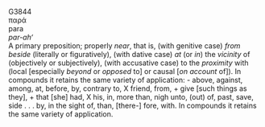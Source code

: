 <body>
  <p>G3844<br>  παρά  <br> para  <br><i>par-ah‘ </i><br>A primary preposition; properly <i>near</i>, that is, (with genitive case) <i>from</i> <i>beside</i> (literally or figuratively), (with dative case) <i>at</i> (or <i>in</i>) the <i>vicinity</i> of (objectively or subjectively), (with accusative case) to the <i>proximity</i> with (local [especially <i>beyond</i> or <i>opposed</i> to] or causal [<i>on</i> <i>account</i> of]). In compounds it retains the same variety of application: - above, against, among, at, before, by, contrary to, X friend, from, + give [such things as they], + that [she] had, X his, in, more than, nigh unto, (out) of, past, save, side . . . by, in the sight of, than, [there-] fore, with. In compounds it retains the same variety of application.<br></p>
 </body>